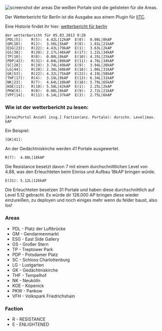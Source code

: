 ![screenshot der areas](http://i.imgur.com/9hTP5LO.jpg)
Die weißen Portale sind die gelisteten für die Areas.

Der Wetterbericht für Berlin ist die Ausgabe aus einem Plugin für [IITC](https://github.com/breunigs/ingress-intel-total-conversion/).

Eine Historie findet ihr hier: [wetterbericht für berlin](https://gist.github.com/dazz/bdcd6b4220563ee1483f)

    der wetterbericht für 05.03.2013 9:28
    [PDL|5]:    R(5):  4.42L|12kAP	E(0):  0.00L|0kAP
    [GM|10]:	R(2):  3.56L|5kAP	E(8):  1.81L|21kAP
    [ESG|23]:	R(22): 4.43L|79kAP	E(1):  3.63L|2kAP
    [GS|38]:	R(20): 2.17L|46kAP	E(17): 1.22L|34kAP
    [TP|10]:	R(0):  0.00L|0kAP	E(10): 4.35L|25kAP
    [PDP|42]:	R(31): 4.04L|80kAP	E(11): 4.76L|34kAP
    [SC|28]:	R(19): 3.74L|49kAP	E(9):  3.94L|20kAP
    [LG|44]:	R(28): 2.36L|60kAP	E(16): 1.06L|31kAP
    [GK|53]:	R(22): 4.32L|75kAP	E(22): 4.19L|58kAP
    [THF|17]:	R(4):  3.19L|9kAP	E(13): 6.34L|31kAP
    [NK|23]:	R(7):  4.64L|18kAP	E(16): 5.79L|65kAP
    [KOE|11]:	R(10): 5.58L|42kAP	E(1):  2.25L|2kAP
    [PKW|9]:	R(0):  0.00L|0kAP	E(9):  2.72L|21kAP
    [VPF|14]:	R(11): 6.14L|37kAP	E(3):  2.75L|6kAP


### Wie ist der wetterbericht zu lesen:

    [Area|Portal Anzahl insg.] Faction(anz. Portale): durschn. Level|max. kAP

Ein Beispiel:

    [GK|41]:

An der Gedächtniskirche werden _41_ Portale ausgewertet.

    R(7):  4.88L|18kAP

Die Resistance besetzt davon 7 mit einem durchschnittlichen Level von 4.88, was den Erleuchteten beim Einriss und Aufbau 18kAP bringen würde.

    E(31): 5.12L|126kAP

Die Erleuchteten besetzen 31 Portale und haben diese durchschnittlich auf Level 5.12 gebracht. Es würde dir 126.000 AP bringen diese wieder einzureißen, zu deployen und noch einiges mehr wenn du felder baust, also los!﻿


### Areas

* PDL - Platz der Luftbrücke
* GM  - Gendarmenmarkt
* ESG - East Side Gallery
* GS  - Großer Stern
* TP  - Treptower Park
* PDP - Potsdamer Platz
* SC  - Schloss Charlottenburg
* LG  - Lustgarten
* GK  - Gedächtniskirche
* THF - Tempelhof
* NK  - Neukölln
* KOE - Köpenick
* PKW - Pankow
* VFH - Volkspark Friedrichshain

### Faction

* R - RESISTANCE
* E - ENLIGHTENED
